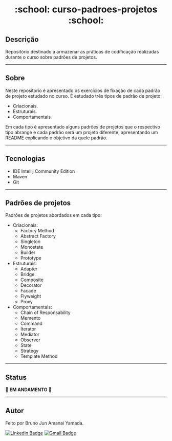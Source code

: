 <h1 align="center"> :school: curso-padroes-projetos :school: </h1>

## Descrição

Repositório destinado a armazenar as práticas de codificação realizadas durante o curso sobre padrões de projetos.

***

## Sobre

Neste repositório é apresentado os exercícios de fixação de cada padrão de projeto estudado no curso. É estudado três tipos de padrão de projeto:
* Criacionais.
* Estruturais.
* Comportamentais

Em cada tipo é apresentado alguns padrões de projetos que o respectivo tipo abrange e cada padrão será um projeto diferente, apresentando um README explicando o objetivo da quele padrão.

***

## Tecnologias

* IDE Intellij Community Edition
* Maven
* Git

***

## Padrões de projetos

Padrões de projetos abordados em cada tipo:

* Criacionais:
    * Factory Method
    * Abstract Factory
    * Singleton
    * Monostate
    * Builder
    * Prototype
* Estruturais:
    * Adapter
    * Bridge
    * Composite
    * Decorator
    * Facade
    * Flyweight
    * Proxy
* Comportamentais:
    * Chain of Responsability
    * Memento
    * Command
    * Iterator
    * Mediator
    * Observer
    * State
    * Strategy
    * Template Method

***

## Status

:construction: **EM ANDAMENTO** :construction:

***

## Autor

Feito por Bruno Jun Amanai Yamada.

[![Linkedin Badge](https://img.shields.io/badge/-BrunoJun-blue?style=flat-square&logo=Linkedin&logoColor=white&link=https://www.linkedin.com/in/brunojun//)](https://www.linkedin.com/in/brunojun/) [![Gmail Badge](https://img.shields.io/badge/-brunojun7@gmail.com-c14438?style=flat-square&logo=Gmail&logoColor=white&link=mailto:brunojun7@gmail.com)](mailto:brunojun7@gmail.com)